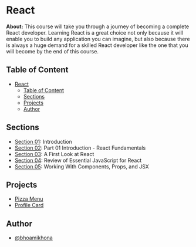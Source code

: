 # React

**About:** This course will take you through a journey of becoming a complete React developer. Learning React is a great choice not only because it will enable you to build any application you can imagine, but also because there is always a huge demand for a skilled React developer like the one that you will become by the end of this course.

## Table of Content

- [React](#react)
  - [Table of Content](#table-of-content)
  - [Sections](#sections)
  - [Projects](#projects)
  - [Author](#author)

## Sections

- [Section 01](./Section%2001): Introduction
- [Section 02](./Section%2002): Part 01 Introduction - React Fundamentals
- [Section 03](./Section%2003): A First Look at React
- [Section 04](./Section%2004): Review of Essential JavaScript for React
- [Section 05](./Section%2005): Working With Components, Props, and JSX

## Projects

- [Pizza Menu](https://pizza-menu-olive.vercel.app/)
- [Profile Card](https://profile-card-nu-liart.vercel.app/)

## Author

- [@bhoamikhona](https://github.com/bhoamikhona)
